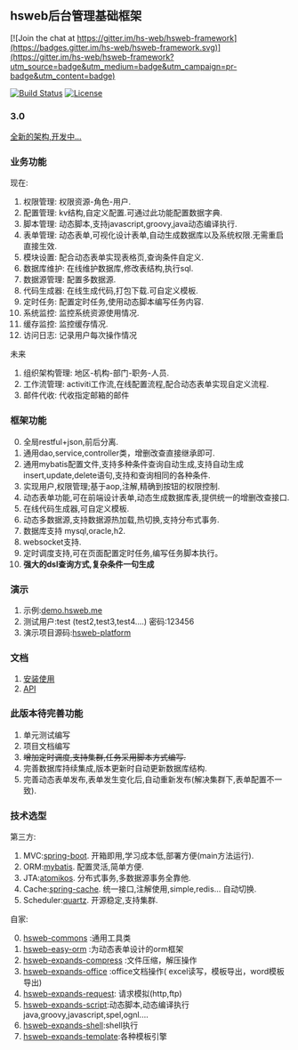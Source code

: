 ## hsweb后台管理基础框架

[![Join the chat at https://gitter.im/hs-web/hsweb-framework](https://badges.gitter.im/hs-web/hsweb-framework.svg)](https://gitter.im/hs-web/hsweb-framework?utm_source=badge&utm_medium=badge&utm_campaign=pr-badge&utm_content=badge)

[![Build Status](https://travis-ci.org/hs-web/hsweb-framework.svg?branch=master)](https://travis-ci.org/hs-web/hsweb-framework)
[![License](https://img.shields.io/badge/license-Apache%202-4EB1BA.svg?style=flat-square)](https://www.apache.org/licenses/LICENSE-2.0.html)

### 3.0
[全新的架构,开发中...](https://github.com/hs-web/hsweb-framework/tree/3.0)

### 业务功能
现在:

1. 权限管理: 权限资源-角色-用户.
2. 配置管理: kv结构,自定义配置.可通过此功能配置数据字典.
3. 脚本管理: 动态脚本,支持javascript,groovy,java动态编译执行.
4. 表单管理: 动态表单,可视化设计表单,自动生成数据库以及系统权限.无需重启直接生效.
5. 模块设置: 配合动态表单实现表格页,查询条件自定义.
6. 数据库维护: 在线维护数据库,修改表结构,执行sql.
7. 数据源管理: 配置多数据源.
8. 代码生成器: 在线生成代码,打包下载.可自定义模板.
9. 定时任务: 配置定时任务,使用动态脚本编写任务内容.
10. 系统监控: 监控系统资源使用情况.
11. 缓存监控: 监控缓存情况.
12. 访问日志: 记录用户每次操作情况

未来

1. 组织架构管理: 地区-机构-部门-职务-人员.
2. 工作流管理: activiti工作流,在线配置流程,配合动态表单实现自定义流程.
3. 邮件代收: 代收指定邮箱的邮件


### 框架功能
0. 全局restful+json,前后分离.
1. 通用dao,service,controller类，增删改查直接继承即可.
2. 通用mybatis配置文件,支持多种条件查询自动生成,支持自动生成insert,update,delete语句,支持和查询相同的各种条件.
3. 实现用户,权限管理;基于aop,注解,精确到按钮的权限控制.
4. 动态表单功能,可在前端设计表单,动态生成数据库表,提供统一的增删改查接口.
5. 在线代码生成器,可自定义模板.
6. 动态多数据源,支持数据源热加载,热切换,支持分布式事务.
7. 数据库支持 mysql,oracle,h2.
8. websocket支持.
9. 定时调度支持,可在页面配置定时任务,编写任务脚本执行。
10. **强大的dsl查询方式,复杂条件一句生成**

### 演示
1. 示例:[demo.hsweb.me](http://demo.hsweb.me)
2. 测试用户:test (test2,test3,test4....) 密码:123456 
3. 演示项目源码:[hsweb-platform](https://github.com/hs-web/hsweb-platform)

### 文档
1. [安装使用](doc/1.安装使用.md)
2. [API](doc/2.API.md)

### 此版本待完善功能
1. 单元测试编写
2. 项目文档编写
3. ~~增加定时调度,支持集群,任务采用脚本方式编写.~~
4. 完善数据库持续集成,版本更新时自动更新数据库结构.
5. 完善动态表单发布,表单发生变化后,自动重新发布(解决集群下,表单配置不一致).

### 技术选型
第三方:

1. MVC:[spring-boot](https://github.com/spring-projects/spring-boot). 开箱即用,学习成本低,部署方便(main方法运行).
2. ORM:[mybatis](https://github.com/mybatis/mybatis-3). 配置灵活,简单方便.
3. JTA:[atomikos](https://www.atomikos.com/). 分布式事务,多数据源事务全靠他.
4. Cache:[spring-cache](https://github.com/spring-projects/spring-framework/tree/master/spring-context/src/main/java/org/springframework/cache). 统一接口,注解使用,simple,redis... 自动切换.
5. Scheduler:[quartz](https://github.com/quartz-scheduler/quartz). 开源稳定,支持集群.

自家:

0. [hsweb-commons](https://github.com/hs-web/hsweb-commons) :通用工具类
1. [hsweb-easy-orm](https://github.com/hs-web/hsweb-easy-orm) :为动态表单设计的orm框架
2. [hsweb-expands-compress](https://github.com/hs-web/hsweb-expands/tree/master/hsweb-expands-compress) :文件压缩，解压操作
3. [hsweb-expands-office](https://github.com/hs-web/hsweb-expands/tree/master/hsweb-expands-office) :office文档操作( excel读写，模板导出，word模板导出)
4. [hsweb-expands-request](https://github.com/hs-web/hsweb-expands/tree/master/hsweb-expands-request): 请求模拟(http,ftp)
5. [hsweb-expands-script](https://github.com/hs-web/hsweb-expands/tree/master/hsweb-expands-script):动态脚本,动态编译执行java,groovy,javascript,spel,ognl....
6. [hsweb-expands-shell](https://github.com/hs-web/hsweb-expands/tree/master/hsweb-expands-shell):shell执行
7. [hsweb-expands-template](https://github.com/hs-web/hsweb-expands/tree/master/hsweb-expands-template):各种模板引擎
